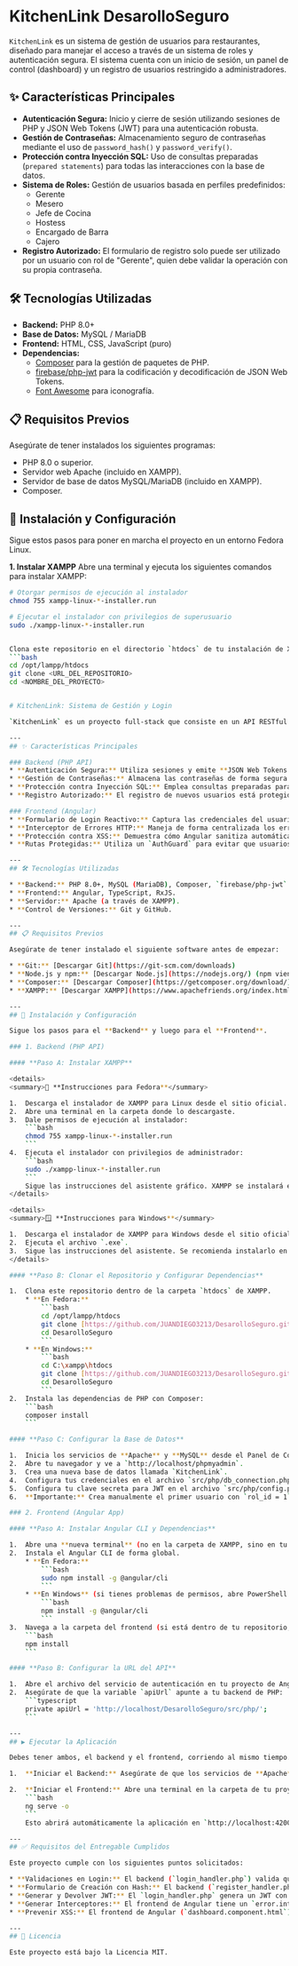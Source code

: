 # KitchenLink DesarolloSeguro

`KitchenLink` es un sistema de gestión de usuarios para restaurantes, diseñado para manejar el acceso a través de un sistema de roles y autenticación segura. El sistema cuenta con un inicio de sesión, un panel de control (dashboard) y un registro de usuarios restringido a administradores.

## ✨ Características Principales

* **Autenticación Segura:** Inicio y cierre de sesión utilizando sesiones de PHP y JSON Web Tokens (JWT) para una autenticación robusta.
* **Gestión de Contraseñas:** Almacenamiento seguro de contraseñas mediante el uso de `password_hash()` y `password_verify()`.
* **Protección contra Inyección SQL:** Uso de consultas preparadas (`prepared statements`) para todas las interacciones con la base de datos.
* **Sistema de Roles:** Gestión de usuarios basada en perfiles predefinidos:
    * Gerente
    * Mesero
    * Jefe de Cocina
    * Hostess
    * Encargado de Barra
    * Cajero
* **Registro Autorizado:** El formulario de registro solo puede ser utilizado por un usuario con rol de "Gerente", quien debe validar la operación con su propia contraseña.

## 🛠️ Tecnologías Utilizadas

* **Backend:** PHP 8.0+
* **Base de Datos:** MySQL / MariaDB
* **Frontend:** HTML, CSS, JavaScript (puro)
* **Dependencias:**
    * [Composer](https://getcomposer.org/) para la gestión de paquetes de PHP.
    * [firebase/php-jwt](https://github.com/firebase/php-jwt) para la codificación y decodificación de JSON Web Tokens.
    * [Font Awesome](https://fontawesome.com/) para iconografía.

## 📋 Requisitos Previos

Asegúrate de tener instalados los siguientes programas:
* PHP 8.0 o superior.
* Servidor web Apache (incluido en XAMPP).
* Servidor de base de datos MySQL/MariaDB (incluido en XAMPP).
* Composer.

## 🚀 Instalación y Configuración

Sigue estos pasos para poner en marcha el proyecto en un entorno Fedora Linux.

**1. Instalar XAMPP**
Abre una terminal y ejecuta los siguientes comandos para instalar XAMPP:
```bash
# Otorgar permisos de ejecución al instalador
chmod 755 xampp-linux-*-installer.run

# Ejecutar el instalador con privilegios de superusuario
sudo ./xampp-linux-*-installer.run


Clona este repositorio en el directorio `htdocs` de tu instalación de XAMPP.
```bash
cd /opt/lampp/htdocs
git clone <URL_DEL_REPOSITORIO>
cd <NOMBRE_DEL_PROYECTO>


# KitchenLink: Sistema de Gestión y Login

`KitchenLink` es un proyecto full-stack que consiste en un API RESTful segura construida con PHP y un frontend interactivo construido con Angular. El sistema gestiona la autenticación de usuarios para un restaurante, manejando roles y protegiendo las rutas y los datos.

---
## ✨ Características Principales

### Backend (PHP API)
* **Autenticación Segura:** Utiliza sesiones y emite **JSON Web Tokens (JWT)** en el login.
* **Gestión de Contraseñas:** Almacena las contraseñas de forma segura usando `password_hash()`.
* **Protección contra Inyección SQL:** Emplea consultas preparadas para todas las interacciones con la base de datos.
* **Registro Autorizado:** El registro de nuevos usuarios está protegido y solo puede ser realizado por un usuario con rol de "Gerente".

### Frontend (Angular)
* **Formulario de Login Reactivo:** Captura las credenciales del usuario y se comunica con el API.
* **Interceptor de Errores HTTP:** Maneja de forma centralizada los errores del API (ej. error 401 - No Autorizado) y muestra notificaciones al usuario.
* **Protección contra XSS:** Demuestra cómo Angular sanitiza automáticamente los datos para prevenir ataques de Cross-Site Scripting.
* **Rutas Protegidas:** Utiliza un `AuthGuard` para evitar que usuarios no autenticados accedan a páginas protegidas como el Dashboard.

---
## 🛠️ Tecnologías Utilizadas

* **Backend:** PHP 8.0+, MySQL (MariaDB), Composer, `firebase/php-jwt`.
* **Frontend:** Angular, TypeScript, RxJS.
* **Servidor:** Apache (a través de XAMPP).
* **Control de Versiones:** Git y GitHub.

---
## 📋 Requisitos Previos

Asegúrate de tener instalado el siguiente software antes de empezar:

* **Git:** [Descargar Git](https://git-scm.com/downloads)
* **Node.js y npm:** [Descargar Node.js](https://nodejs.org/) (npm viene incluido)
* **Composer:** [Descargar Composer](https://getcomposer.org/download/)
* **XAMPP:** [Descargar XAMPP](https://www.apachefriends.org/index.html) (elige la versión con PHP 8.0 o superior)

---
## 🚀 Instalación y Configuración

Sigue los pasos para el **Backend** y luego para el **Frontend**.

### 1. Backend (PHP API)

#### **Paso A: Instalar XAMPP**

<details>
<summary>🔵 **Instrucciones para Fedora**</summary>

1.  Descarga el instalador de XAMPP para Linux desde el sitio oficial.
2.  Abre una terminal en la carpeta donde lo descargaste.
3.  Dale permisos de ejecución al instalador:
    ```bash
    chmod 755 xampp-linux-*-installer.run
    ```
4.  Ejecuta el instalador con privilegios de administrador:
    ```bash
    sudo ./xampp-linux-*-installer.run
    ```
    Sigue las instrucciones del asistente gráfico. XAMPP se instalará en `/opt/lampp`.
</details>

<details>
<summary>🪟 **Instrucciones para Windows**</summary>

1.  Descarga el instalador de XAMPP para Windows desde el sitio oficial.
2.  Ejecuta el archivo `.exe`.
3.  Sigue las instrucciones del asistente. Se recomienda instalarlo en la ruta por defecto: `C:\xampp`.
</details>

#### **Paso B: Clonar el Repositorio y Configurar Dependencias**

1.  Clona este repositorio dentro de la carpeta `htdocs` de XAMPP.
    * **En Fedora:**
        ```bash
        cd /opt/lampp/htdocs
        git clone [https://github.com/JUANDIEGO3213/DesarolloSeguro.git](https://github.com/JUANDIEGO3213/DesarolloSeguro.git)
        cd DesarolloSeguro
        ```
    * **En Windows:**
        ```bash
        cd C:\xampp\htdocs
        git clone [https://github.com/JUANDIEGO3213/DesarolloSeguro.git](https://github.com/JUANDIEGO3213/DesarolloSeguro.git)
        cd DesarolloSeguro
        ```
2.  Instala las dependencias de PHP con Composer:
    ```bash
    composer install
    ```

#### **Paso C: Configurar la Base de Datos**

1.  Inicia los servicios de **Apache** y **MySQL** desde el Panel de Control de XAMPP.
2.  Abre tu navegador y ve a `http://localhost/phpmyadmin`.
3.  Crea una nueva base de datos llamada `KitchenLink`.
4.  Configura tus credenciales en el archivo `src/php/db_connection.php`.
5.  Configura tu clave secreta para JWT en el archivo `src/php/config.php`.
6.  **Importante:** Crea manualmente el primer usuario con `rol_id = 1` (Gerente) en la tabla `users` para que el sistema de registro funcione.

### 2. Frontend (Angular App)

#### **Paso A: Instalar Angular CLI y Dependencias**

1.  Abre una **nueva terminal** (no en la carpeta de XAMPP, sino en tu carpeta de proyectos habitual).
2.  Instala el Angular CLI de forma global.
    * **En Fedora:**
        ```bash
        sudo npm install -g @angular/cli
        ```
    * **En Windows** (si tienes problemas de permisos, abre PowerShell o CMD como **Administrador**):
        ```bash
        npm install -g @angular/cli
        ```
3.  Navega a la carpeta del frontend (si está dentro de tu repositorio, ve a esa carpeta) y ejecuta:
    ```bash
    npm install
    ```

#### **Paso B: Configurar la URL del API**

1.  Abre el archivo del servicio de autenticación en tu proyecto de Angular: `src/app/services/auth.service.ts`.
2.  Asegúrate de que la variable `apiUrl` apunte a tu backend de PHP:
    ```typescript
    private apiUrl = 'http://localhost/DesarolloSeguro/src/php/';
    ```

---
## ▶️ Ejecutar la Aplicación

Debes tener ambos, el backend y el frontend, corriendo al mismo tiempo.

1.  **Iniciar el Backend:** Asegúrate de que los servicios de **Apache** y **MySQL** estén corriendo desde el Panel de Control de XAMPP.

2.  **Iniciar el Frontend:** Abre una terminal en la carpeta de tu proyecto de Angular y ejecuta:
    ```bash
    ng serve -o
    ```
    Esto abrirá automáticamente la aplicación en `http://localhost:4200`.

---
## ✅ Requisitos del Entregable Cumplidos

Este proyecto cumple con los siguientes puntos solicitados:

* **Validaciones en Login:** El backend (`login_handler.php`) valida que la contraseña tenga más de 8 caracteres.
* **Formulario de Creación con Hash:** El backend (`register_handler.php`) aplica `password_hash()` a las contraseñas de los nuevos usuarios.
* **Generar y Devolver JWT:** El `login_handler.php` genera un JWT con `id`, `email` y `rol` del usuario.
* **Generar Interceptores:** El frontend de Angular tiene un `error.interceptor.ts` que captura errores HTTP (como 401 No Autorizado) y muestra una alerta.
* **Prevenir XSS:** El frontend de Angular (`dashboard.component.html`) demuestra cómo la interpolación `{{ variable }}` sanitiza los datos y previene la ejecución de scripts maliciosos.

---
## 📄 Licencia

Este proyecto está bajo la Licencia MIT.
